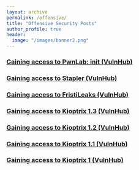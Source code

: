 ```yaml
---
layout: archive
permalink: /offensive/
title: "Offensive Security Posts"
author_profile: true
header:
  image: "/images/banner2.png"
---
```






### [Gaining access to PwnLab: init (VulnHub)](https://holstrater.github.io/pwnlab_init/)

### [Gaining access to Stapler (VulnHub)](https://holstrater.github.io/stapler/)

### [Gaining access to FristiLeaks (VulnHub)](https://holstrater.github.io/fristileaks/)

### [Gaining access to Kioptrix 1.3 (VulnHub)](https://holstrater.github.io/kioptrix13/)

### [Gaining access to Kioptrix 1.2 (VulnHub)](https://holstrater.github.io/kioptrix12/)

### [Gaining access to Kioptrix 1.1 (VulnHub)](https://holstrater.github.io/kioptrix11/)

### [Gaining access to Kioptrix 1 (VulnHub)](https://holstrater.github.io/kioptrix1/)
